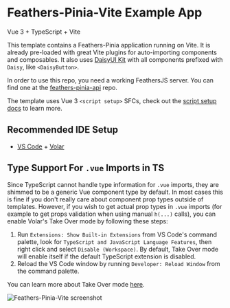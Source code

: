 # Feathers-Pinia-Vite Example App

Vue 3 + TypeScript + Vite

This template contains a Feathers-Pinia application running on Vite. It is already pre-loaded with great Vite plugins for auto-importing components and composables.  It also uses [DaisyUI Kit](https://daisyuikit.com) with all components prefixed with `Daisy`, like `<DaisyButton>`.

In order to use this repo, you need a working FeathersJS server.  You can find one at the [feathers-pinia-api](https://github.com/marshallswain/feathers-pinia-api) repo.

The template uses Vue 3 `<script setup>` SFCs, check out the [script setup docs](https://v3.vuejs.org/api/sfc-script-setup.html#sfc-script-setup) to learn more.

## Recommended IDE Setup

- [VS Code](https://code.visualstudio.com/) + [Volar](https://marketplace.visualstudio.com/items?itemName=Vue.volar)

## Type Support For `.vue` Imports in TS

Since TypeScript cannot handle type information for `.vue` imports, they are shimmed to be a generic Vue component type by default. In most cases this is fine if you don't really care about component prop types outside of templates. However, if you wish to get actual prop types in `.vue` imports (for example to get props validation when using manual `h(...)` calls), you can enable Volar's Take Over mode by following these steps:

1. Run `Extensions: Show Built-in Extensions` from VS Code's command palette, look for `TypeScript and JavaScript Language Features`, then right click and select `Disable (Workspace)`. By default, Take Over mode will enable itself if the default TypeScript extension is disabled.
2. Reload the VS Code window by running `Developer: Reload Window` from the command palette.

You can learn more about Take Over mode [here](https://github.com/johnsoncodehk/volar/discussions/471).

![Feathers-Pinia-Vite screenshot](https://user-images.githubusercontent.com/128857/202971929-78dd7ca7-111e-409a-8817-c028ebf4d3c5.jpg)
